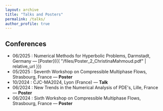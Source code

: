 ```yaml
---
layout: archive
title: "Talks and Posters"
permalink: /talks/
author_profile: true
---
```


## Conferences
- 06/2025 : Numerical Methods for Hyperbolic Problems, Darmstadt, Germany — [Poster]({{ "/files/Poster_2_ChristinaMahmoud.pdf" | relative_url }})
- 05/2025 : Seventh Workshop on Compressible Multiphase Flows, Strasbourg, France — **Poster**
- 10/2024 : CJC-MA2024, Lyon (France) — **Talk**
- 06/2024 : New Trends in the Numerical Analysis of PDE's, Lille, France — **Poster**
- 06/2024 : Sixth Workshop on Compressible Multiphase Flows, Strasbourg, France — **Poster**
